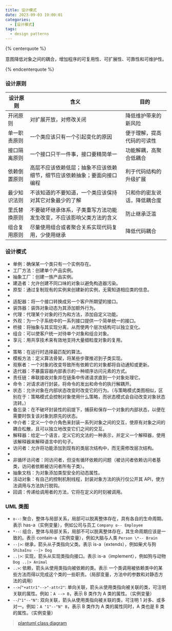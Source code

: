 ```yaml
---
title: 设计模式
date: 2023-09-03 19:00:01
categories:
  - [设计模式]
tags:
  - design patterns
---
```


{% centerquote %}

意图降低对象之间的耦合，增加程序的可复用性、可扩展性、可靠性和可维护性。

{% endcenterquote %}

### 设计原则

| 设计原则     | 含义                                                                     | 目的                         |
| ------------ | ------------------------------------------------------------------------ | ---------------------------- |
| 开闭原则     | 对扩展开放，对修改关闭                                                   | 降低维护带来的新风险         |
| 单一职责原则 | 一个类应该只有一个引起变化的原因                                         | 便于理解，提高代码的可读性   |
| 接口隔离原则 | 一个接口只干一件事，接口要精简单一                                       | 功能解耦，高聚合低耦合       |
| 依赖倒置原则 | 高层不应该依赖低层；抽象不应该依赖细节，细节应该依赖抽象；要面向接口编程 | 利于代码结构的升级扩展       |
| 最少知识法则 | 不该知道的不要知道，一个类应该保持对其它对象最少的了解                   | 只和你的密友说话，降低耦合度 |
| 里氏替换原则 | 不要破坏继承体系，子类重写方法功能发生改变，不应该影响父类方法的含义     | 防止继承泛滥                 |
| 组合复用原则 | 尽量使用组合或者聚合关系实现代码复用，少使用继承                         | 降低代码耦合                 |

<!-- more -->

### 设计模式

- 单例：确保某一个类只有一个实例存在。
- 工厂方法：创建单个产品实例。
- 抽象工厂：创建一族产品实例。
- 建造者：允许创建不同口味的对象以避免构造器污染。
- 原型：通过复制现有的实例来创建新的实例，无需知道相应类的信息。
-
- 适配器：将一个接口转换成另一个客户所期望的接口。
- 装饰器：装饰对象动态为其添加额外行为。
- 代理：代理某个对象的行为和方法，添加自定义功能。
- 外观：为一个子系统中的一系列接口提供一个简单统一的接口。
- 桥接：将抽象与其实现分离，从而使两个层次结构可以独立变化。
- 组合：可以使客户统一对待单个对象和组合对象。
- 享元：用共享技术来有效地支持大量细粒度对象的复用。
-
- 策略：在运行时选择最匹配的算法。
- 模板方法：定义算法骨架，将某些步骤推迟到子类实现。
- 观察者：一个对象的改变导致所有依赖它的对象都将自动通知或更新。
- 迭代器：不暴露容器内部表示的一种顺序访问元素的方式。
- 责任链：串联接收对象并在链条中传递请求直到一个对象处理它。
- 命令：对请求进行封装，将命令的发出和命令的执行解耦开。
- 状态：允许对象在内部状态改变时改变它的行为。（与策略模式类图相似，区别在于：策略模式会控制对象使用什么策略，而状态模式会自动改变对象状态流转。）
- 备忘录：在不破坏封装性的前提下，捕获和保存一个对象的内部状态，以便在需要时恢复该对象到原先的状态。
- 中介者：定义一个中介角色来封装一系列对象之间的交互，使原有对象之间的耦合松散，且可以独立地改变它们之间的交互。
- 解释器：给定一个语言，定义它的文法的一种表示，并定义一个解释器，使用该解释器来解释语言中的句子。
- 访问者：允许将功能添加到现有的类层次结构中，而无需修改层次结构。
-
- 非循环访问者：同访问者，但没有循环依赖的问题（被访问者依赖访问者基类，访问者依赖被访问者所有子类）。
- 抽象文档：为对象添加类型安全的动态属性。
- 活动对象：有自己的控制机制线程，封装对象方法的执行仅公开其 API，使方法调用与方法执行脱钩。
- 回调：传递给调用者的方法，它将在定义的时刻被调用。

### UML 类图

- `o--`: 聚合，整体与局部关系，局部可以脱离整体存在，具有各自的生命周期。表示 has-a（实例变量），例如公司与员工 `Company o-- Employee`
- `*--`: 组合，整体与局部关系，局部不可以脱离整体存在，其生命周期应该是一致的。表示 contain-a（实例变量），例如大脑与人类 `Person \*-- Brain`
- `--|>`: 继承，箭头从子类指向父类。表示 is-a（extends），例如柴犬与狗 `ShibaInu --|> Dog`
- `..|>`: 实现，箭头从实现类指向接口。表示 is-a（implement），例如狗与动物 `Dog ..|> Animal`
- `..>`: 依赖，箭头从使用类指向被依赖的类。表示 一个类调用被依赖类中的某些方法而得以完成这个类的一些职责。（局部变量，方法中的参数和对静态方法的调用）
- `-->`/`"+attr1"-->"-attr2"`: 单向关联，箭头从使用类指向被关联的类，可注明关联的属性。例如：`A --> B`，表示 B 类作为 A 类的属性。（实例变量）
- `--`/`"1"--"N"`: 双向关联，箭头从使用类指向被关联的类，可注明 1 对多、或多对一。例如：`A "1"--"N" B`，表示 B 类作为 A 类的属性同时，A 类也是 B 类的属性。（实例变量）

> [plantuml class diagram](https://plantuml.com/zh/class-diagram)
